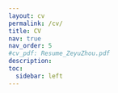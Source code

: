 ```yaml
---
layout: cv
permalink: /cv/
title: CV
nav: true
nav_order: 5
#cv_pdf: Resume_ZeyuZhou.pdf
description: 
toc:
  sidebar: left
---
```


